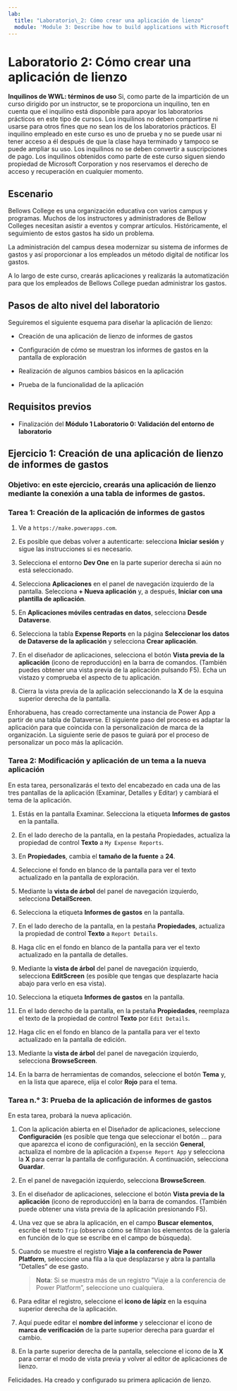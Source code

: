 ```yaml
---
lab:
  title: "Laboratorio\_2: Cómo crear una aplicación de lienzo"
  module: 'Module 3: Describe how to build applications with Microsoft Power Apps'
---
```


# Laboratorio 2: Cómo crear una aplicación de lienzo

**Inquilinos de WWL: términos de uso** Si, como parte de la impartición de un curso dirigido por un instructor, se te proporciona un inquilino, ten en cuenta que el inquilino está disponible para apoyar los laboratorios prácticos en este tipo de cursos. Los inquilinos no deben compartirse ni usarse para otros fines que no sean los de los laboratorios prácticos. El inquilino empleado en este curso es uno de prueba y no se puede usar ni tener acceso a él después de que la clase haya terminado y tampoco se puede ampliar su uso. Los inquilinos no se deben convertir a suscripciones de pago. Los inquilinos obtenidos como parte de este curso siguen siendo propiedad de Microsoft Corporation y nos reservamos el derecho de acceso y recuperación en cualquier momento. 

## Escenario

Bellows College es una organización educativa con varios campus y programas. Muchos de los instructores y administradores de Bellow Colleges necesitan asistir a eventos y comprar artículos. Históricamente, el seguimiento de estos gastos ha sido un problema. 

La administración del campus desea modernizar su sistema de informes de gastos y así proporcionar a los empleados un método digital de notificar los gastos. 

A lo largo de este curso, crearás aplicaciones y realizarás la automatización para que los empleados de Bellows College puedan administrar los gastos. 


## Pasos de alto nivel del laboratorio

Seguiremos el siguiente esquema para diseñar la aplicación de lienzo:

- Creación de una aplicación de lienzo de informes de gastos 

- Configuración de cómo se muestran los informes de gastos en la pantalla de exploración

- Realización de algunos cambios básicos en la aplicación

- Prueba de la funcionalidad de la aplicación

## Requisitos previos

- Finalización del **Módulo 1 Laboratorio 0: Validación del entorno de laboratorio**

## Ejercicio 1: Creación de una aplicación de lienzo de informes de gastos

### Objetivo: en este ejercicio, crearás una aplicación de lienzo mediante la conexión a una tabla de informes de gastos.

### Tarea 1: Creación de la aplicación de informes de gastos

1. Ve a `https://make.powerapps.com`.

1. Es posible que debas volver a autenticarte: selecciona **Iniciar sesión** y sigue las instrucciones si es necesario.

1. Selecciona el entorno **Dev One** en la parte superior derecha si aún no está seleccionado.

1. Selecciona **Aplicaciones** en el panel de navegación izquierdo de la pantalla. Selecciona **+ Nueva aplicación** y, a después, **Iniciar con una plantilla de aplicación**.

1. En **Aplicaciones móviles centradas en datos**, selecciona **Desde Dataverse**.

1. Selecciona la tabla **Expense Reports** en la página **Seleccionar los datos de Dataverse de la aplicación** y selecciona **Crear aplicación**.

1. En el diseñador de aplicaciones, selecciona el botón **Vista previa de la aplicación** (icono de reproducción) en la barra de comandos. (También puedes obtener una vista previa de la aplicación pulsando F5). Echa un vistazo y comprueba el aspecto de tu aplicación.

1. Cierra la vista previa de la aplicación seleccionando la **X** de la esquina superior derecha de la pantalla.

Enhorabuena, has creado correctamente una instancia de Power App a partir de una tabla de Dataverse. El siguiente paso del proceso es adaptar la aplicación para que coincida con la personalización de marca de la organización. La siguiente serie de pasos te guiará por el proceso de personalizar un poco más la aplicación.

### Tarea 2: Modificación y aplicación de un tema a la nueva aplicación

En esta tarea, personalizarás el texto del encabezado en cada una de las tres pantallas de la aplicación (Examinar, Detalles y Editar) y cambiará el tema de la aplicación.

1. Estás en la pantalla Examinar. Selecciona la etiqueta **Informes de gastos** en la pantalla.

1. En el lado derecho de la pantalla, en la pestaña Propiedades, actualiza la propiedad de control **Texto** a `My Expense Reports`.

1. En **Propiedades**, cambia el **tamaño de la fuente** a **24**.

1. Seleccione el fondo en blanco de la pantalla para ver el texto actualizado en la pantalla de exploración.

1. Mediante la **vista de árbol** del panel de navegación izquierdo, selecciona **DetailScreen**.

1. Selecciona la etiqueta **Informes de gastos** en la pantalla.

1. En el lado derecho de la pantalla, en la pestaña **Propiedades**, actualiza la propiedad de control **Texto** a `Report Details`.

1. Haga clic en el fondo en blanco de la pantalla para ver el texto actualizado en la pantalla de detalles.

1. Mediante la **vista de árbol** del panel de navegación izquierdo, selecciona **EditScreen** (es posible que tengas que desplazarte hacia abajo para verlo en esa vista).

1. Selecciona la etiqueta **Informes de gastos** en la pantalla.

1. En el lado derecho de la pantalla, en la pestaña **Propiedades**, reemplaza el texto de la propiedad de control **Texto** por `Edit Details`.

1. Haga clic en el fondo en blanco de la pantalla para ver el texto actualizado en la pantalla de edición.

1. Mediante la **vista de árbol** del panel de navegación izquierdo, selecciona **BrowseScreen**.

1. En la barra de herramientas de comandos, seleccione el botón **Tema** y, en la lista que aparece, elija el color **Rojo** para el tema.

### Tarea n.° 3: Prueba de la aplicación de informes de gastos

En esta tarea, probará la nueva aplicación.

1. Con la aplicación abierta en el Diseñador de aplicaciones, seleccione **Configuración** (es posible que tenga que seleccionar el botón ... para que aparezca el icono de configuración), en la sección **General**, actualiza el nombre de la aplicación a `Expense Report App` y selecciona la **X** para cerrar la pantalla de configuración. A continuación, selecciona **Guardar**.

1. En el panel de navegación izquierdo, selecciona **BrowseScreen**.

1. En el diseñador de aplicaciones, seleccione el botón **Vista previa de la aplicación** (icono de reproducción) en la barra de comandos. (También puede obtener una vista previa de la aplicación presionando F5).

1. Una vez que se abra la aplicación, en el campo **Buscar elementos**, escribe el texto `Trip` (observa cómo se filtran los elementos de la galería en función de lo que se escribe en el campo de búsqueda).

1. Cuando se muestre el registro **Viaje a la conferencia de Power Platform**, seleccione una fila a la que desplazarse y abra la pantalla ”Detalles” de ese gasto.
 
    >**Nota**: Si se muestra más de un registro ”Viaje a la conferencia de Power Platform”, seleccione uno cualquiera.

1. Para editar el registro, seleccione el **icono de lápiz** en la esquina superior derecha de la aplicación.

1. Aquí puede editar el **nombre del informe** y seleccionar el icono de **marca de verificación** de la parte superior derecha para guardar el cambio.

1. En la parte superior derecha de la pantalla, seleccione el icono de la **X** para cerrar el modo de vista previa y volver al editor de aplicaciones de lienzo.

Felicidades. Ha creado y configurado su primera aplicación de lienzo.

 
